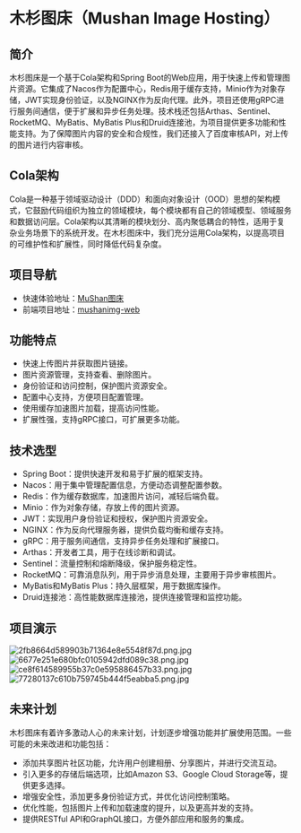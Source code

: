 # 木杉图床（Mushan Image Hosting）

## 简介

木杉图床是一个基于Cola架构和Spring Boot的Web应用，用于快速上传和管理图片资源。它集成了Nacos作为配置中心，Redis用于缓存支持，Minio作为对象存储，JWT实现身份验证，以及NGINX作为反向代理。此外，项目还使用gRPC进行服务间通信，便于扩展和异步任务处理。技术栈还包括Arthas、Sentinel、RocketMQ、MyBatis、MyBatis Plus和Druid连接池，为项目提供更多功能和性能支持。为了保障图片内容的安全和合规性，我们还接入了百度审核API，对上传的图片进行内容审核。

## Cola架构

Cola是一种基于领域驱动设计（DDD）和面向对象设计（OOD）思想的架构模式，它鼓励代码组织为独立的领域模块，每个模块都有自己的领域模型、领域服务和数据访问层。Cola架构以其清晰的模块划分、高内聚低耦合的特性，适用于复杂业务场景下的系统开发。在木杉图床中，我们充分运用Cola架构，以提高项目的可维护性和扩展性，同时降低代码复杂度。

## 项目导航
- 快速体验地址：[MuShan图床](https://mushanimg.top/)
- 前端项目地址：[mushanimg-web](https://github.com/mushan25/mushanimg-web)

## 功能特点

- 快速上传图片并获取图片链接。
- 图片资源管理，支持查看、删除图片。
- 身份验证和访问控制，保护图片资源安全。
- 配置中心支持，方便项目配置管理。
- 使用缓存加速图片加载，提高访问性能。
- 扩展性强，支持gRPC接口，可扩展更多功能。

## 技术选型

- Spring Boot：提供快速开发和易于扩展的框架支持。
- Nacos：用于集中管理配置信息，方便动态调整配置参数。
- Redis：作为缓存数据库，加速图片访问，减轻后端负载。
- Minio：作为对象存储，存放上传的图片资源。
- JWT：实现用户身份验证和授权，保护图片资源安全。
- NGINX：作为反向代理服务器，提供负载均衡和缓存支持。
- gRPC：用于服务间通信，支持异步任务处理和扩展接口。
- Arthas：开发者工具，用于在线诊断和调试。
- Sentinel：流量控制和熔断降级，保护服务稳定性。
- RocketMQ：可靠消息队列，用于异步消息处理，主要用于异步审核图片。
- MyBatis和MyBatis Plus：持久层框架，用于数据库操作。
- Druid连接池：高性能数据库连接池，提供连接管理和监控功能。

## 项目演示
![2fb8664d589903b71364e8e5548f87d.png.jpg](https://m.mushanimg.top/img/admin/2023/07/28/fa769627af97a71ff7002560e69363e0.png)
![6677e251e680bfc0105942dfd089c38.png.jpg](https://m.mushanimg.top/img/admin/2023/07/28/1ae24107104c9a846e7bebfa1041d51d.png)
![ce8f614589955b37c0e595886457b33.png.jpg](https://m.mushanimg.top/img/admin/2023/07/28/11fc68e67ba31db1e876ee6ced978df0.png)
![77280137c610b759745b444f5eabba5.png.jpg](https://m.mushanimg.top/img/admin/2023/08/15/ba4d531e6044d05b624168e260430500.png)

## 未来计划

木杉图床有着许多激动人心的未来计划，计划逐步增强功能并扩展使用范围。一些可能的未来改进和功能包括：
- 添加共享图片社区功能，允许用户创建相册、分享图片，并进行交流互动。
- 引入更多的存储后端选项，比如Amazon S3、Google Cloud Storage等，提供更多选择。
- 增强安全性，添加更多身份验证方式，并优化访问控制策略。
- 优化性能，包括图片上传和加载速度的提升，以及更高并发的支持。
- 提供RESTful API和GraphQL接口，方便外部应用和服务的集成。
